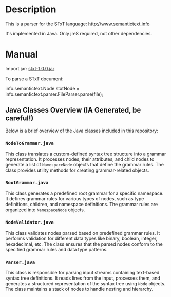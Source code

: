# Description

This is a parser for the STxT language: http://www.semantictext.info

It's implemented in Java. Only jre8 required, not other dependencies.

# Manual

Import jar: [stxt-1.0.0.jar](https://github.com/mombiela/stxt-parser/raw/master/dist/stxt-1.0.0.jar)

To parse a STxT document:

info.semantictext.Node stxtNode = info.semantictext.parser.FileParser.parse(file);

## Java Classes Overview (IA Generated, be careful!)

Below is a brief overview of the Java classes included in this repository:

### `NodeToGrammar.java`

This class translates a custom-defined syntax tree structure into a grammar representation. It processes nodes, their attributes, and child nodes to generate a list of `NamespaceNode` objects that define the grammar rules. The class provides utility methods for creating grammar-related objects.

### `RootGrammar.java`

This class generates a predefined root grammar for a specific namespace. It defines grammar rules for various types of nodes, such as type definitions, children, and namespace definitions. The grammar rules are organized into `NamespaceNode` objects.

### `NodeValidator.java`

This class validates nodes parsed based on predefined grammar rules. It performs validation for different data types like binary, boolean, integer, hexadecimal, etc. The class ensures that the parsed nodes conform to the specified grammar rules and data type patterns.

### `Parser.java`

This class is responsible for parsing input streams containing text-based syntax tree definitions. It reads lines from the input, processes them, and generates a structured representation of the syntax tree using `Node` objects. The class maintains a stack of nodes to handle nesting and hierarchy.
